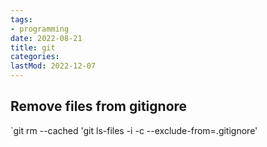 ```yaml
---
tags:
- programming
date: 2022-08-21
title: git
categories:
lastMod: 2022-12-07
---
```

## Remove files from gitignore

`git rm --cached 'git ls-files -i -c --exclude-from=.gitignore'

